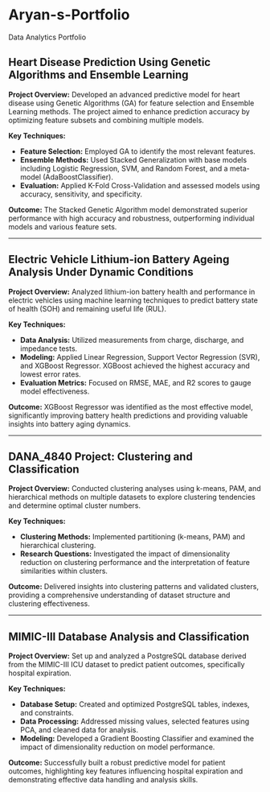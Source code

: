 # Aryan-s-Portfolio
Data Analytics Portfolio


## Heart Disease Prediction Using Genetic Algorithms and Ensemble Learning

**Project Overview:** Developed an advanced predictive model for heart disease using Genetic Algorithms (GA) for feature selection and Ensemble Learning methods. The project aimed to enhance prediction accuracy by optimizing feature subsets and combining multiple models.

**Key Techniques:**
- **Feature Selection:** Employed GA to identify the most relevant features.
- **Ensemble Methods:** Used Stacked Generalization with base models including Logistic Regression, SVM, and Random Forest, and a meta-model (AdaBoostClassifier).
- **Evaluation:** Applied K-Fold Cross-Validation and assessed models using accuracy, sensitivity, and specificity.

**Outcome:** The Stacked Genetic Algorithm model demonstrated superior performance with high accuracy and robustness, outperforming individual models and various feature sets.

---

## Electric Vehicle Lithium-ion Battery Ageing Analysis Under Dynamic Conditions

**Project Overview:** Analyzed lithium-ion battery health and performance in electric vehicles using machine learning techniques to predict battery state of health (SOH) and remaining useful life (RUL).

**Key Techniques:**
- **Data Analysis:** Utilized measurements from charge, discharge, and impedance tests.
- **Modeling:** Applied Linear Regression, Support Vector Regression (SVR), and XGBoost Regressor. XGBoost achieved the highest accuracy and lowest error rates.
- **Evaluation Metrics:** Focused on RMSE, MAE, and R2 scores to gauge model effectiveness.

**Outcome:** XGBoost Regressor was identified as the most effective model, significantly improving battery health predictions and providing valuable insights into battery aging dynamics.

---

## DANA_4840 Project: Clustering and Classification

**Project Overview:** Conducted clustering analyses using k-means, PAM, and hierarchical methods on multiple datasets to explore clustering tendencies and determine optimal cluster numbers.

**Key Techniques:**
- **Clustering Methods:** Implemented partitioning (k-means, PAM) and hierarchical clustering.
- **Research Questions:** Investigated the impact of dimensionality reduction on clustering performance and the interpretation of feature similarities within clusters.

**Outcome:** Delivered insights into clustering patterns and validated clusters, providing a comprehensive understanding of dataset structure and clustering effectiveness.

---

## MIMIC-III Database Analysis and Classification

**Project Overview:** Set up and analyzed a PostgreSQL database derived from the MIMIC-III ICU dataset to predict patient outcomes, specifically hospital expiration.

**Key Techniques:**
- **Database Setup:** Created and optimized PostgreSQL tables, indexes, and constraints.
- **Data Processing:** Addressed missing values, selected features using PCA, and cleaned data for analysis.
- **Modeling:** Developed a Gradient Boosting Classifier and examined the impact of dimensionality reduction on model performance.

**Outcome:** Successfully built a robust predictive model for patient outcomes, highlighting key features influencing hospital expiration and demonstrating effective data handling and analysis skills.
